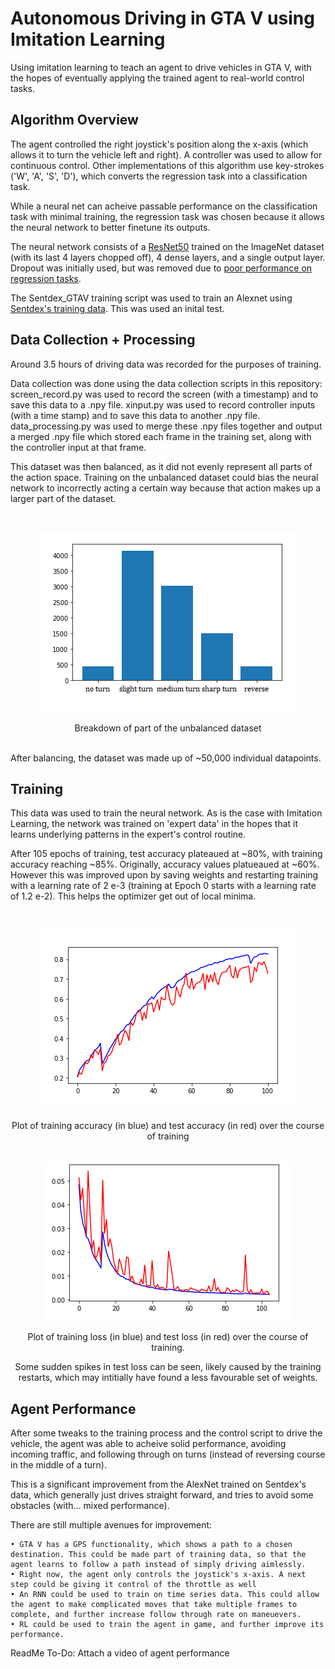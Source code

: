 # Autonomous Driving in GTA V using Imitation Learning

Using imitation learning to teach an agent to drive vehicles in GTA V, with the hopes of eventually applying the trained agent to real-world control tasks. 


## Algorithm Overview

The agent controlled the right joystick's position along the x-axis (which allows it to turn the vehicle left and right). A controller was used to allow for continuous control. Other implementations of this algorithm use key-strokes ('W', 'A', 'S', 'D'), which converts the regression task into a classification task. 

While a neural net can acheive passable performance on the classification task with minimal training, the regression task was chosen because it allows the neural network to better finetune its outputs.

The neural network consists of a [ResNet50](https://cv-tricks.com/keras/understand-implement-resnets/ 'ResNet50') trained on the ImageNet dataset (with its last 4 layers chopped off), 4 dense layers, and a single output layer. Dropout was initially used, but was removed due to [poor performance on regression tasks](https://towardsdatascience.com/pitfalls-with-dropout-and-batchnorm-in-regression-problems-39e02ce08e4d/ 'poor performance on regression tasks').

The Sentdex_GTAV training script was used to train an Alexnet using [Sentdex's training data](https://github.com/Sentdex/pygta5 "Sentdex's training data"). This was used an inital test. 

## Data Collection + Processing

Around 3.5 hours of driving data was recorded for the purposes of training. 

Data collection was done using the data collection scripts in this repository: screen_record.py was used to record the screen (with a timestamp) and to save this data to a .npy file. xinput.py was used to record controller inputs (with a time stamp) and to save this data to another .npy file. data_processing.py was used to merge these .npy files together and output a merged .npy file which stored each frame in the training set, along with the controller input at that frame.
  
This dataset was then balanced, as it did not evenly represent all parts of the action space. Training on the unbalanced dataset could bias the neural network to incorrectly acting a certain way because that action makes up a larger part of the dataset.

<br />

<p align="center">

<img src="https://github.com/dhruv-sirohi/GTAV-Imitation-Learning/blob/main/training_scripts/plots/dataset_breakdown.png"/>

  </p> 

<div align="center"> 
Breakdown of part of the unbalanced dataset
  <div align="left">  
    
<br />  
  
After balancing, the dataset was made up of ~50,000 individual datapoints.
  
## Training
  
This data was used to train the neural network. As is the case with Imitation Learning, the network was trained on 'expert data' in the hopes that it learns underlying patterns in the expert's control routine. 
  
After 105 epochs of training, test accuracy plateaued at ~80%, with training accuracy reaching ~85%. Originally, accuracy values platueaued at ~60%. However this was improved upon by saving weights and restarting training with a learning rate of 2 e-3 (training at Epoch 0 starts with a learning rate of 1.2 e-2). This helps the optimizer get out of local minima.
  
<br />

<p align="center">

<img src="https://github.com/dhruv-sirohi/GTAV-Imitation-Learning/blob/main/training_scripts/plots/Epoch105_accuracy.png"/>

  </p> 
  
<div align="center"> 
Plot of training accuracy (in blue) and test accuracy (in red) over the course of training
  <div align="left">       
  
<br />

<p align="center">

<img src="https://github.com/dhruv-sirohi/GTAV-Imitation-Learning/blob/main/training_scripts/plots/Epoch105_loss.png"/>

  </p> 
  
<div align="center"> 
Plot of training loss (in blue) and test loss (in red) over the course of training. 

Some sudden spikes in test loss can be seen, likely caused by the training restarts, which may intitially have found a less favourable set of weights.
  <div align="left">     

## Agent Performance
    
After some tweaks to the training process and the control script to drive the vehicle, the agent was able to acheive solid performance, avoiding incoming traffic, and following through on turns (instead of reversing course in the middle of a turn). 
    
This is a significant improvement from the AlexNet trained on Sentdex's data, which generally just drives straight forward, and tries to avoid some obstacles (with... mixed performance).
    
There are still multiple avenues for improvement:

    • GTA V has a GPS functionality, which shows a path to a chosen destination. This could be made part of training data, so that the agent learns to follow a path instead of simply driving aimlessly.
    • Right now, the agent only controls the joystick's x-axis. A next step could be giving it control of the throttle as well
    • An RNN could be used to train on time series data. This could allow the agent to make complicated moves that take multiple frames to complete, and further increase follow through rate on maneuevers.
    • RL could be used to train the agent in game, and further improve its performance.


    
ReadMe To-Do: Attach a video of agent performance
